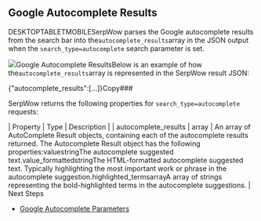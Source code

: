 Google Autocomplete Results
---------------------------

DESKTOPTABLETMOBILESerpWow parses the Google autocomplete results from the search bar into the`autocomplete_results`array in the JSON output when the `search_type=autocomplete` search parameter is set.

![](https://apiimages.imgix.net/serpwow/images/png/docs/autocomplete.png?auto=format&ixlib=react-9.5.1-beta.1&w=600)Google Autocomplete ResultsBelow is an example of how the`autocomplete_results`array is represented in the SerpWow result JSON:

{"autocomplete\_results":[...]}Copy### 

SerpWow returns the following properties for `search_type=autocomplete` requests:

| Property | Type | Description |
| autocomplete\_results | array | An array of AutoComplete Result objects, containing each of the autocomplete results returned. The Autocomplete Result object has the following properties:valuestringThe autocomplete suggested text.value\_formattedstringThe HTML-formatted autocomplete suggested text. Typically highlighting the most important work or phrase in the autocomplete suggestion.highlighted\_termsarrayA array of strings representing the bold-highlighted terms in the autocomplete suggestions. |
Next Steps

* [Google Autocomplete Parameters](/docs/search-api/searches/google/autocomplete)
